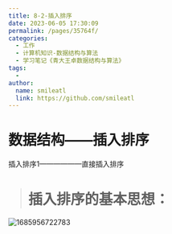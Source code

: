 ```yaml
---
title: 8-2-插入排序
date: 2023-06-05 17:30:09
permalink: /pages/35764f/
categories: 
  - 工作
  - 计算机知识-数据结构与算法
  - 学习笔记《青大王卓数据结构与算法》
tags: 
  - 
author: 
  name: smileatl
  link: https://github.com/smileatl
---
```

数据结构——插入排序
==========

插入排序1——————直接插入排序

> 插入排序的基本思想：
> ==========

![1685956722783](/assets/1685956722783.png)

  

  

  

  

  


